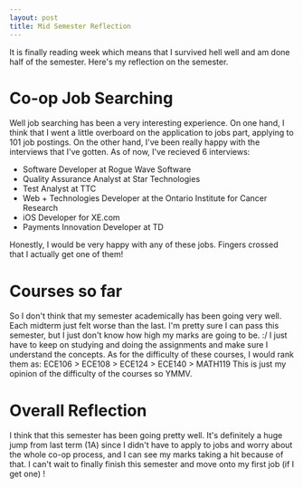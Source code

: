 ```yaml
---
layout: post
title: Mid Semester Reflection
---
```


It is finally reading week which means that I survived hell well and am done half of the semester. Here's my reflection on the semester.

# Co-op Job Searching
Well job searching has been a very interesting experience. On one hand, I think that I went a little overboard on the application to jobs
part, applying to 101 job postings. On the other hand, I've been really happy with the interviews that I've gotten. As of now, I've
recieved 6 interviews:

* Software Developer at Rogue Wave Software
* Quality Assurance Analyst at Star Technologies
* Test Analyst at TTC
* Web + Technologies Developer at the Ontario Institute for Cancer Research
* iOS Developer for XE.com
* Payments Innovation Developer at TD

Honestly, I would be very happy with any of these jobs. Fingers crossed that I actually get one of them!

# Courses so far
So I don't think that my semester academically has been going very well. Each midterm just felt worse than the last. I'm pretty sure
I can pass this semester, but I just don't know how high my marks are going to be. :/ I just have to keep on studying and doing the 
assignments and make sure I understand the concepts. As for the difficulty of these courses, I would rank them as:
ECE106 > ECE108 > ECE124 > ECE140 > MATH119
This is just my opinion of the difficulty of the courses so YMMV.


# Overall Reflection
I think that this semester has been going pretty well. It's definitely a huge jump from last term (1A) since I didn't have to apply
to jobs and worry about the whole co-op process, and I can see my marks taking a hit because of that. I can't wait to finally finish 
this semester and move onto my first job (if I get one) !
